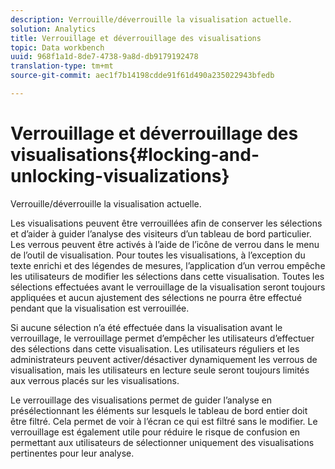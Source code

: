 ```yaml
---
description: Verrouille/déverrouille la visualisation actuelle.
solution: Analytics
title: Verrouillage et déverrouillage des visualisations
topic: Data workbench
uuid: 968f1a1d-8de7-4738-9a8d-db9179192478
translation-type: tm+mt
source-git-commit: aec1f7b14198cdde91f61d490a235022943bfedb

---
```



# Verrouillage et déverrouillage des visualisations{#locking-and-unlocking-visualizations}

Verrouille/déverrouille la visualisation actuelle.

Les visualisations peuvent être verrouillées afin de conserver les sélections et d’aider à guider l’analyse des visiteurs d’un tableau de bord particulier. Les verrous peuvent être activés à l’aide de l’icône de verrou dans le menu de l’outil de visualisation. Pour toutes les visualisations, à l’exception du texte enrichi et des légendes de mesures, l’application d’un verrou empêche les utilisateurs de modifier les sélections dans cette visualisation. Toutes les sélections effectuées avant le verrouillage de la visualisation seront toujours appliquées et aucun ajustement des sélections ne pourra être effectué pendant que la visualisation est verrouillée.

Si aucune sélection n’a été effectuée dans la visualisation avant le verrouillage, le verrouillage permet d’empêcher les utilisateurs d’effectuer des sélections dans cette visualisation. Les utilisateurs réguliers et les administrateurs peuvent activer/désactiver dynamiquement les verrous de visualisation, mais les utilisateurs en lecture seule seront toujours limités aux verrous placés sur les visualisations.

Le verrouillage des visualisations permet de guider l’analyse en présélectionnant les éléments sur lesquels le tableau de bord entier doit être filtré. Cela permet de voir à l’écran ce qui est filtré sans le modifier. Le verrouillage est également utile pour réduire le risque de confusion en permettant aux utilisateurs de sélectionner uniquement des visualisations pertinentes pour leur analyse.
